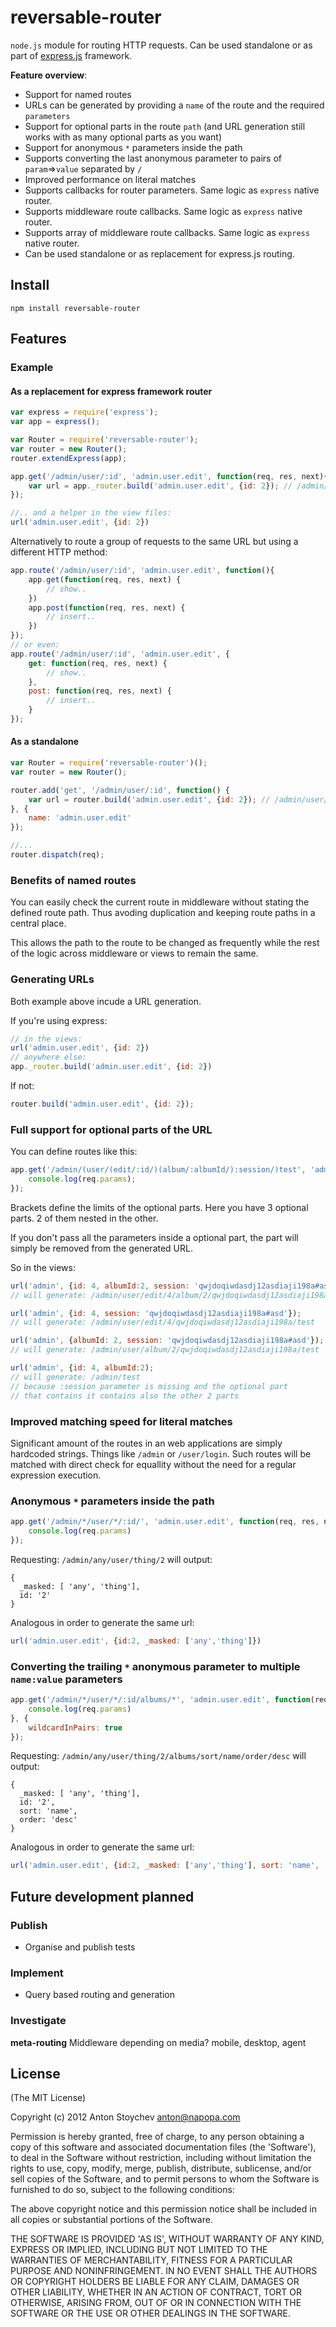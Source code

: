 # reversable-router
`node.js` module for routing HTTP requests. Can be used standalone or as part of [express.js](http://expressjs.com/) framework.

**Feature overview**:
 - Support for named routes
 - URLs can be generated by providing a `name` of the route and the required `parameters`
 - Support for optional parts in the route `path` (and URL generation still works with as many optional parts as you want)
 - Support for anonymous `*` parameters inside the path
 - Supports converting the last anonymous parameter to pairs of `param`=>`value` separated by `/`
 - Improved performance on literal matches
 - Supports callbacks for router parameters. Same logic as `express` native router. 
 - Supports middleware route callbacks. Same logic as `express` native router. 
 - Supports array of middleware route callbacks. Same logic as `express` native router. 
 - Can be used standalone or as replacement for express.js routing.

## Install

```
npm install reversable-router
```

## Features

### Example
#### As a replacement for express framework router
```js
var express = require('express');
var app = express();

var Router = require('reversable-router');
var router = new Router();
router.extendExpress(app);

app.get('/admin/user/:id', 'admin.user.edit', function(req, res, next){
    var url = app._router.build('admin.user.edit', {id: 2}); // /admin/user/2
});

//.. and a helper in the view files:
url('admin.user.edit', {id: 2})

```
Alternatively to route a group of requests to the same URL but using a different HTTP method:
```js
app.route('/admin/user/:id', 'admin.user.edit', function(){
    app.get(function(req, res, next) {
	    // show..
    })
    app.post(function(req, res, next) {
	    // insert..
    })
});
// or even:
app.route('/admin/user/:id', 'admin.user.edit', {
	get: function(req, res, next) {
	    // show..
	},
	post: function(req, res, next) {
	    // insert..
	}
});
```

#### As a standalone

```js
var Router = require('reversable-router')();
var router = new Router();

router.add('get', '/admin/user/:id', function() {
	var url = router.build('admin.user.edit', {id: 2}); // /admin/user/2
}, {
    name: 'admin.user.edit'
});

//...
router.dispatch(req);
```

### Benefits of named routes
You can easily check the current route in middleware without stating the defined route path. Thus avoding duplication and keeping route paths in a central place. 

This allows the path to the route to be changed as frequently while the rest of the logic across middleware or views to remain the same.

### Generating URLs
Both example above incude a URL generation. 

If you're using express:
```js
// in the views:
url('admin.user.edit', {id: 2})
// anywhere else:
app._router.build('admin.user.edit', {id: 2})
```
If not:
```js
router.build('admin.user.edit', {id: 2});
```

### Full support for optional parts of the URL
You can define routes like this:

```js
app.get('/admin/(user/(edit/:id/)(album/:albumId/):session/)test', 'admin', function(req, res, next){
    console.log(req.params);
});
```

Brackets define the limits of the optional parts. Here you have 3 optional parts. 2 of them nested in the other. 

If you don't pass all the parameters inside a optional part, the part will simply be removed from the generated URL.

So in the views:
```js
url('admin', {id: 4, albumId:2, session: 'qwjdoqiwdasdj12asdiaji198a#asd'});
// will generate: /admin/user/edit/4/album/2/qwjdoqiwdasdj12asdiaji198a/test
```
```js
url('admin', {id: 4, session: 'qwjdoqiwdasdj12asdiaji198a#asd'});
// will generate: /admin/user/edit/4/qwjdoqiwdasdj12asdiaji198a/test
```
```js
url('admin', {albumId: 2, session: 'qwjdoqiwdasdj12asdiaji198a#asd'});
// will generate: /admin/user/album/2/qwjdoqiwdasdj12asdiaji198a/test
```
```js
url('admin', {id: 4, albumId:2);
// will generate: /admin/test
// because :session parameter is missing and the optional part 
// that contains it contains also the other 2 parts
```

### Improved matching speed for literal matches
Significant amount of the routes in an web applications are simply hardcoded strings. Things like `/admin` or `/user/login`.
Such routes will be matched with direct check for equallity without the need for a regular expression execution.

### Anonymous `*` parameters inside the path
```js
app.get('/admin/*/user/*/:id/', 'admin.user.edit', function(req, res, next){
    console.log(req.params)
});
```
Requesting: `/admin/any/user/thing/2` will output:
```
{
  _masked: [ 'any', 'thing'],
  id: '2'
}
```

Analogous in order to generate the same url:
```js
url('admin.user.edit', {id:2, _masked: ['any','thing']})
```

### Converting the trailing `*` anonymous parameter to multiple `name:value` parameters
```js
app.get('/admin/*/user/*/:id/albums/*', 'admin.user.edit', function(req, res, next){
    console.log(req.params)
}, {
	wildcardInPairs: true
});
```
Requesting: `/admin/any/user/thing/2/albums/sort/name/order/desc` will output:
```
{
  _masked: [ 'any', 'thing'],
  id: '2',
  sort: 'name',
  order: 'desc'
}
```

Analogous in order to generate the same url:
```js
url('admin.user.edit', {id:2, _masked: ['any','thing'], sort: 'name', 'order': 'desc'})
```


## Future development planned 

### Publish
 - Organise and publish tests

### Implement
 - Query based routing and generation

### Investigate
**meta-routing** Middleware depending on media? mobile, desktop, agent

## License
(The MIT License)

Copyright (c) 2012 Anton Stoychev <anton@napopa.com>

Permission is hereby granted, free of charge, to any person obtaining a copy of this software and associated documentation files (the 'Software'), to deal in the Software without restriction, including without limitation the 
rights to use, copy, modify, merge, publish, distribute, sublicense, and/or sell copies of the Software, and to permit persons to whom the Software is furnished to do so, subject to the following conditions:

The above copyright notice and this permission notice shall be included in all copies or substantial portions of the Software.

THE SOFTWARE IS PROVIDED 'AS IS', WITHOUT WARRANTY OF ANY KIND, EXPRESS OR IMPLIED, INCLUDING BUT NOT LIMITED TO THE WARRANTIES OF MERCHANTABILITY, FITNESS FOR A PARTICULAR PURPOSE AND NONINFRINGEMENT. IN NO EVENT SHALL THE AUTHORS OR COPYRIGHT HOLDERS BE LIABLE FOR ANY CLAIM, DAMAGES OR OTHER LIABILITY, WHETHER IN AN ACTION OF CONTRACT, TORT OR OTHERWISE, ARISING FROM, OUT OF OR IN CONNECTION WITH THE SOFTWARE OR THE USE OR OTHER DEALINGS IN THE SOFTWARE.